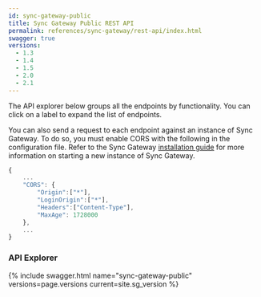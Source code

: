 ```yaml
---
id: sync-gateway-public
title: Sync Gateway Public REST API
permalink: references/sync-gateway/rest-api/index.html
swagger: true
versions:
  - 1.3
  - 1.4
  - 1.5
  - 2.0
  - 2.1
---
```


The API explorer below groups all the endpoints by functionality. You can click on a label to expand the list of endpoints.

You can also send a request to each endpoint against an instance of Sync Gateway. To do so, you must enable CORS with the following in the configuration file. Refer to the Sync Gateway [installation guide](../../../installation/sync-gateway/index.html) for more information on starting a new instance of Sync Gateway.

```javascript
{
	...
	"CORS": {
		"Origin":["*"],
		"LoginOrigin":["*"],
		"Headers":["Content-Type"],
		"MaxAge": 1728000
	},
	...
}
```

### API Explorer

{% include swagger.html name="sync-gateway-public" versions=page.versions current=site.sg_version %}